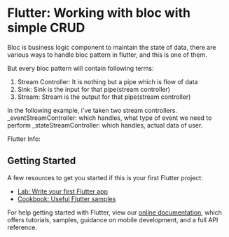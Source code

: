 # Flutter: Working with bloc with simple CRUD
Bloc is business logic component to maintain the state of data, there are various ways to handle bloc pattern in flutter, and this is one of them.

But every bloc pattern will contain following terms:
1. Stream Controller: It is nothing but a pipe which is flow of data
2. Sink: Sink is the input for that pipe(stream controller)
3. Stream: Stream is the output for that pipe(stream controller)

In the following example, i've taken two stream controllers.
_eventStreamController: which handles, what type of event we need to perform
_stateStreamController: which handles, actual data of user.

Flutter Info:
## Getting Started

A few resources to get you started if this is your first Flutter project:

- [Lab: Write your first Flutter app](https://flutter.dev/docs/get-started/codelab)
- [Cookbook: Useful Flutter samples](https://flutter.dev/docs/cookbook)

For help getting started with Flutter, view our
[online documentation](https://flutter.dev/docs), which offers tutorials,
samples, guidance on mobile development, and a full API reference.

